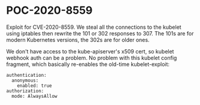 # POC-2020-8559

Exploit for CVE-2020-8559. We steal all the connections to the kubelet using iptables then rewrite the 101 or 302 responses to 307. The 101s are for modern Kubernetes versions, the 302s are for older ones.

We don't have access to the kube-apiserver's x509 cert, so kubelet webhook auth can be a problem. No problem with this kubelet config fragment, which basically re-enables the old-time kubelet-exploit:

```
authentication:
  anonymous:
    enabled: true
authorization:
  mode: AlwaysAllow
```
